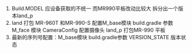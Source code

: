 1.  Build.MODEL 应设备获取的不统一  而MR990平板改动比较大 拆分出一个版本land_p
2.  land 打包 MR-960T  和MR-990-S  配置M_base模块  build.gradle 参数  M_face 模块 CameraConfig 配置摄像头
    land_p 打包MR-990 平板
3.  最新的序列号配置：M_base模块  build.gradle参数 VERSION_STATE 版本状态

